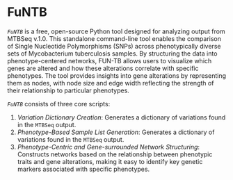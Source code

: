 # FuNTB

*`FuNTB`* is a free, open-source Python tool designed for analyzing output from MTBSeq v.1.0. This standalone command-line tool enables the comparison of Single Nucleotide Polymorphisms (SNPs) across phenotypically diverse sets of Mycobacterium tuberculosis samples. By structuring the data into phenotype-centered networks, FUN-TB allows users to visualize which genes are altered and how these alterations correlate with specific phenotypes. The tool provides insights into gene alterations by representing them as nodes, with node size and edge width reflecting the strength of their relationship to particular phenotypes. 

*`FuNTB`* consists of three core scripts:

1. *Variation Dictionary Creation*: Generates a dictionary of variations found in the `MTBSeq` output.
2. *Phenotype-Based Sample List Generation*: Generates a dictionary of variations found in the `MTBSeq` output.
3. *Phenotype-Centric and Gene-surrounded Network Structuring*: Constructs networks based on the relationship between phenotypic traits and gene alterations, making it easy to identify key genetic markers associated with specific phenotypes.
